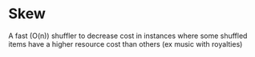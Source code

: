 # Skew

A fast (O(n)) shuffler to decrease cost in instances where some shuffled items have a higher resource cost than others (ex music with royalties)
